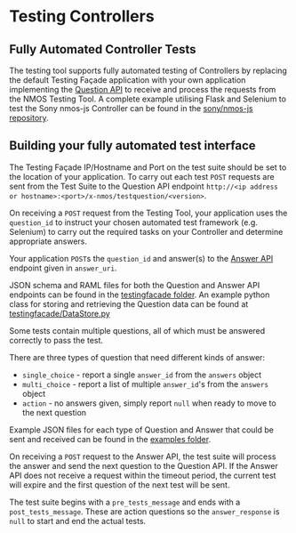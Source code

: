 # Testing Controllers

## Fully Automated Controller Tests

The testing tool supports fully automated testing of Controllers by replacing the default Testing Façade application with your own application implementing the [Question API](../testingfacade/APIs/QuestionAPI.raml) to receive and process the requests from the NMOS Testing Tool. A complete example utilising Flask and Selenium to test the Sony nmos-js Controller can be found in the [sony/nmos-js repository](https://github.com/sony/nmos-js/tree/master/TestingFacade). 

## Building your fully automated test interface

The Testing Façade IP/Hostname and Port on the test suite should be set to the location of your application.
To carry out each test `POST` requests are sent from the Test Suite to the Question API endpoint `http://<ip address or hostname>:<port>/x-nmos/testquestion/<version>`. 

On receiving a `POST` request from the Testing Tool, your application uses the `question_id` to instruct your chosen automated test framework (e.g. Selenium) to carry out the required tasks on your Controller and determine appropriate answers.

Your application `POST`s the `question_id` and answer(s) to the [Answer API](../testingfacade/APIs/AnswerAPI.raml) endpoint given in `answer_uri`.

JSON schema and RAML files for both the Question and Answer API endpoints can be found in the [testingfacade folder](../testingfacade/APIs). 
An example python class for storing and retrieving the Question data can be found at [testingfacade/DataStore.py](../testingfacade/DataStore.py)

Some tests contain multiple questions, all of which must be answered correctly to pass the test. 

There are three types of question that need different kinds of answer:
- `single_choice` - report a single `answer_id` from the `answers` object
- `multi_choice` - report a list of multiple `answer_id`'s from the `answers` object
- `action` - no answers given, simply report `null` when ready to move to the next question

Example JSON files for each type of Question and Answer that could be sent and received can be found in the [examples folder](../testingfacade/examples).

On receiving a `POST` request to the Answer API, the test suite will process the answer and send the next question to the Question API. If the Answer API does not receive a request within the timeout period, the current test will expire and the first question of the next test will be sent.

The test suite begins with a `pre_tests_message` and ends with a `post_tests_message`. These are action questions so the `answer_response` is `null`  to start and end the actual tests.
